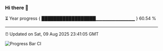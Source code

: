 ### Hi there 👋

⏳ Year progress { ██████████████████▁▁▁▁▁▁▁▁▁▁▁▁ } 60.54 %

---

⏰ Updated on Sat, 09 Aug 2025 23:41:05 GMT

![Progress Bar CI](https://github.com/IshwaranRudhara/GIT-ACTION/workflows/Progress%20Bar%20CI/badge.svg)
